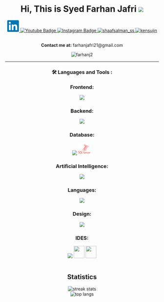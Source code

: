 <div id="header" align="center">
  <h1>
  Hi, This is Syed Farhan Jafri
  <img src="https://media.giphy.com/media/hvRJCLFzcasrR4ia7z/giphy.gif" width="30px"/>
  </h1>
  
  <div id="badges">
  <a href="https://www.linkedin.com/in/farhan-jafri21/" target="blank">
    <img src="https://github.com/devicons/devicon/blob/master/icons/linkedin/linkedin-original.svg" alt="LinkedIn Badge" width="40" height="40"/>
  </a>
  <a href="https://www.youtube.com/c/Kensu2121" target="blank">
    <img src="https://upload.wikimedia.org/wikipedia/commons/e/ef/Youtube_logo.png" alt="Youtube Badge"  width="50" height="40"/>
  </a>
  <a href="https://www.instagram.com/syedfarhanjafri/" target="blank"> 
    <img src="https://raw.githubusercontent.com/rahuldkjain/github-profile-readme-generator/master/src/images/icons/Social/instagram.svg" alt="Instagram Badge" width="40" height="40"/>
  </a>
    <a href="https://twitter.com/fjayy21" target="blank">
      <img src="https://raw.githubusercontent.com/rahuldkjain/github-profile-readme-generator/master/src/images/icons/Social/twitter.svg" alt="shaafsalman_ss" height="40" width="40" />
  </a>
    <a href="https://discord.gg/kensujin">
      <img src="https://raw.githubusercontent.com/rahuldkjain/github-profile-readme-generator/master/src/images/icons/Social/discord.svg" alt="kensujin" height="40" width="40" /></a>
  </div>
  <br>
  
  <p><b>Contact me at:</b> farhanjafri21@gmail.com</p>

  <img src="https://komarev.com/ghpvc/?username=farhanj21&label=Profile%20views&color=red&style=flat" alt="farhanj2" /> 
  
  ---

### :hammer_and_wrench: Languages and Tools :

<h3>Frontend:</h3>
<div>  
    <img src="https://skillicons.dev/icons?i=java,react,spring,css,tailwind,html,bootstrap,javascript" /><br>
</div>

<h3>Backend:</h3>
<div>
  <img src="https://skillicons.dev/icons?i=nodejs,spring,express,nextjs,npm,js,jquery" /><br>
</div>

<h3>Database:</h3>
<div>
  <img src="https://skillicons.dev/icons?i=mysql,mongodb" /> 
  <img src="https://github.com/devicons/devicon/blob/master/icons/microsoftsqlserver/microsoftsqlserver-plain-wordmark.svg" title="sqlserver" alt="sqlserver" width="40" height="40"/>&nbsp;
</div>

 <h3>Artificial Intelligence:</h3>
   <img src="https://skillicons.dev/icons?i=pytorch,tensorflow,sklearn" /><br>

<h3>Languages:</h3>
<div>
  <img src="https://skillicons.dev/icons?i=c,cpp,cs,python,java" /><br>
</div>

<h3>Design:</h3>
    <img src="https://skillicons.dev/icons?i=figma,matlab,ps,ai,pr,notion" /><br>

<h3>IDES:</h3>
    <img src="https://skillicons.dev/icons?i=vscode,visualstudio,idea,pycharm,eclipse,powershell,wordpress,windows,linux" />
    <img src="https://upload.wikimedia.org/wikipedia/commons/thumb/9/98/Apache_NetBeans_Logo.svg/888px-Apache_NetBeans_Logo.svg.png"  height="40" width="35" />
    <img src="https://store-images.s-microsoft.com/image/apps.8200.14525614036320964.388ccdd1-65a9-4bfc-81ce-c614493bcc79.5dfc4719-b603-45a1-a73e-bf55d9d25077?h=464"  height="40" width="35" /><br>

<br>
  <h2>Statistics</h2>
  <img width=390 src="https://github-readme-streak-stats-salesp07.vercel.app/?user=farhanj21&count_private=true&theme=react&border_radius=10" alt="streak stats"/> <br>
  <img width=325 src="https://github-readme-stats-salesp07.vercel.app/api/top-langs/?username=farhanj21&hide=HTML&langs_count=8&layout=compact&theme=react&border_radius=10&size_weight=0.5&count_weight=0.5&exclude_repo=github-readme-stats" alt="top langs" />
  <br/>
  
    
</div>




